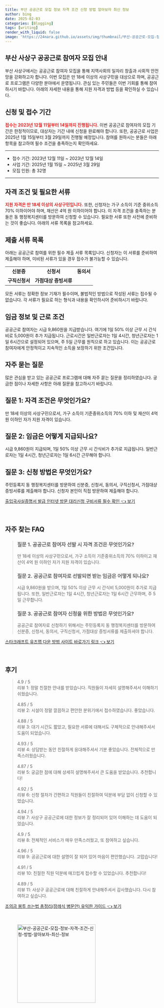 ```yaml
---
title: 부산 공공근로 모집 정보 자격 조건 신청 방법 알아보자 최신 정보
author: bing
date: 2025-02-03
categories: [Blogging]
tags: [writing]
render_with_liquid: false
image: 'https://24nara.github.io/assets/img/thumbnail/부산-공공근로-모집-정보-자격-조건-신청-방법-알아보자-최신-정보.webp'
---
```



<h2 id='부산 사상구 공공근로 참여자 모집 안내'>부산 사상구 공공근로 참여자 모집 안내</h2>

<p>부산 사상구에서는 공공근로 참여자 모집을 통해 지역사회의 일자리 창출과 사회적 안전망을 강화하고자 합니다. 이번 모집은 만 18세 이상의 사상구민을 대상으로 하며, 공공근로 프로그램은 다양한 분야에서 운영됩니다. 관심 있는 주민들은 이번 기회를 통해 참여하시기 바랍니다. 아래의 자세한 내용을 통해 지원 자격과 방법 등을 확인하실 수 있습니다.</p>

<h2 id='신청 및 접수 기간'>신청 및 접수 기간</h2>

<p><b><span style="color: #ee2323;">접수는 2023년 12월 11일부터 14일까지 진행됩니다.</span></b> 이번 공공근로 참여자의 모집 기간은 한정적이므로, 대상자는 기간 내에 신청을 완료해야 합니다. 또한, 공공근로 사업은 2025년 1월 15일부터 3월 29일까지 진행될 예정입니다. 참여를 원하시는 분들은 아래 항목을 참고하여 필수 조건을 충족하는지 확인하세요.</p>

<hr />

<ul>
    <li>접수 기간: 2023년 12월 11일 ~ 2023년 12월 14일</li>
    <li>사업 기간: 2025년 1월 15일 ~ 2025년 3월 29일</li>
    <li>모집 인원: 총 32명</li>
</ul>

<hr />

<h2 id='자격 조건 및 필요한 서류'>자격 조건 및 필요한 서류</h2>

<p><b><span style="color: #ee2323;">지원 자격은 만 18세 이상의 사상구민입니다.</span></b> 또한, 신청자는 가구 소득이 기준 중위소득 70% 이하이어야 하며, 재산은 4억 원 이하이어야 합니다. 이 자격 조건을 충족하는 분들은 동 행정복지센터를 방문하여 신청할 수 있습니다. 필요한 서류 또한 사전에 준비하는 것이 좋습니다. 아래의 서류 목록을 참고하세요.</p>

<h2 id='제출 서류 목록'>제출 서류 목록</h2>

<p>아래는 공공근로 참여를 위한 필수 제출 서류 목록입니다. 신청자는 이 서류를 준비하여 제출해야 하며, 미비된 서류가 있을 경우 접수가 불가능할 수 있습니다.</p>

<table>
    <tr>
        <td style="text-align: center; height: 17px;"><b>신분증</b></td>
        <td style="text-align: center; height: 17px;"><b>신청서</b></td>
        <td style="text-align: center; height: 17px;"><b>동의서</b></td>
    </tr>
    <tr>
        <td style="text-align: center; height: 17px;"><b>구직신청서</b></td>
        <td style="text-align: center; height: 17px;"><b>가점대상 증빙서류</b></td>
    </tr>
</table>

<p>모든 서류는 정확한 정보 기재가 필수이며, 불법적인 방법으로 작성된 서류는 접수될 수 없습니다. 각 서류가 필요로 하는 형식과 내용을 확인하시어 준비하시기 바랍니다.</p>

<h2 id='임금 정보 및 근로 조건'>임금 정보 및 근로 조건</h2>

<p>공공근로 참여자는 시급 9,860원을 지급받습니다. 여기에 1일 50% 이상 근무 시 간식비로 5,000원이 추가 지급됩니다. 근로시간은 일반근로자는 1일 4시간, 청년근로자는 1일 6시간으로 설정되어 있으며, 주 5일 근무를 원칙으로 하고 있습니다. 이는 공공근로 참여자에게 안정적이고 지속적인 소득을 보장하기 위한 조건입니다.</p>

<h2 id='자주 묻는 질문'>자주 묻는 질문</h2>

<p>많은 관심을 받고 있는 공공근로 프로그램에 대해 자주 묻는 질문을 정리하였습니다. 궁금한 점이나 자세한 사항은 아래 질문을 참고하시기 바랍니다.</p>

<h2 id='질문 1: 자격 조건은 무엇인가요?'>질문 1: 자격 조건은 무엇인가요?</h2>

<p>만 18세 이상의 사상구민으로서, 가구 소득이 기준중위소득의 70% 이하 및 재산이 4억 원 이하인 자가 지원 자격이 있습니다.</p>

<h2 id='질문 2: 임금은 어떻게 지급되나요?'>질문 2: 임금은 어떻게 지급되나요?</h2>

<p>시급 9,860원이 지급되며, 1일 50% 이상 근무 시 간식비가 추가로 지급됩니다. 일반근로자는 1일 4시간, 청년근로자는 1일 6시간 근무해야 합니다.</p>

<h2 id='질문 3: 신청 방법은 무엇인가요?'>질문 3: 신청 방법은 무엇인가요?</h2>

<p>주민등록지 동 행정복지센터를 방문하여 신분증, 신청서, 동의서, 구직신청서, 가점대상 증빙서류를 제출해야 합니다. 신청자 본인이 직접 방문하여 제출해야 합니다.</p>


<p><a class="click-button" title="출입국사실증명서 발급 인터넷 방문 대리신청 구비서류 필수 확인" href="https://24nara.github.io/posts/%EC%B6%9C%EC%9E%85%EA%B5%AD%EC%82%AC%EC%8B%A4%EC%A6%9D%EB%AA%85%EC%84%9C-%EB%B0%9C%EA%B8%89-%EC%9D%B8%ED%84%B0%EB%84%B7-%EB%B0%A9%EB%AC%B8-%EB%8C%80%EB%A6%AC%EC%8B%A0%EC%B2%AD-%EA%B5%AC%EB%B9%84%EC%84%9C%EB%A5%98-%ED%95%84%EC%88%98-%ED%99%95%EC%9D%B8/" rel="dofollow">출입국사실증명서 발급 인터넷 방문 대리신청 구비서류 필수 확인 👈 보기</a></p><br>
<h2 id='자주_찾는_FAQ'>자주 찾는 FAQ</h2>
<div itemscope="" itemtype="https://schema.org/FAQPage"> 
<blockquote> 
<div itemscope="" itemprop="mainEntity" itemtype="https://schema.org/Question"> 
<h3 itemprop="name">질문 1. 공공근로 참여자 선발 시 자격 조건은 무엇인가요?</h3> 
<div itemscope="" itemprop="acceptedAnswer" itemtype="https://schema.org/Answer"> 
<span itemprop="text"> 
<p>만 18세 이상의 사상구민으로서, 가구 소득이 기준중위소득의 70% 이하이고 재산이 4억 원 이하인 자가 지원 자격이 있습니다.</p> 
</span> 
</div> 
</div> 

<div itemscope="" itemprop="mainEntity" itemtype="https://schema.org/Question"> 
<h3 itemprop="name">질문 2. 공공근로 참여자로 선발되면 받는 임금은 어떻게 되나요?</h3> 
<div itemscope="" itemprop="acceptedAnswer" itemtype="https://schema.org/Answer"> 
<span itemprop="text"> 
<p>시급 9,860원을 받으며, 1일 50% 이상 근무 시 간식비 5,000원이 추가로 지급됩니다. 또한, 일반근로자는 1일 4시간, 청년근로자는 1일 6시간 근무하며, 주 5일 근무합니다.</p> 
</span> 
</div> 
</div> 

<div itemscope="" itemprop="mainEntity" itemtype="https://schema.org/Question"> 
<h3 itemprop="name">질문 3. 공공근로 참여자 신청을 위한 방법은 무엇인가요?</h3> 
<div itemscope="" itemprop="acceptedAnswer" itemtype="https://schema.org/Answer"> 
<span itemprop="text"> 
<p>공공근로 참여자로 신청하기 위해서는 주민등록지 동 행정복지센터를 방문하여 신분증, 신청서, 동의서, 구직신청서, 가점대상 증빙서류를 제출하셔야 합니다.</p> 
</span> 
</div> 
</div> 
</blockquote> 
</div>
<p><a class="click-button" title="스타크래프트 유즈맵 다운 방법 사이트 바로가기 링크" href="https://24nara.github.io/posts/%EC%8A%A4%ED%83%80%ED%81%AC%EB%9E%98%ED%94%84%ED%8A%B8-%EC%9C%A0%EC%A6%88%EB%A7%B5-%EB%8B%A4%EC%9A%B4-%EB%B0%A9%EB%B2%95-%EC%82%AC%EC%9D%B4%ED%8A%B8-%EB%B0%94%EB%A1%9C%EA%B0%80%EA%B8%B0-%EB%A7%81%ED%81%AC/" rel="dofollow">스타크래프트 유즈맵 다운 방법 사이트 바로가기 링크 👈 보기</a></p><br>
<h2 id='후기'>후기</h2>
<div itemscope itemtype="https://schema.org/Product">
  <blockquote>
  <div itemprop="review" itemscope itemtype="https://schema.org/Review">
      <div itemprop="reviewRating" itemscope itemtype="https://schema.org/Rating"> <span itemprop="ratingValue">4.9</span> / <span itemprop="bestRating">5</span> </div>
      <span itemprop="reviewBody">리뷰 1: 정말 친절한 안내를 받았습니다. 직원들이 자세히 설명해주셔서 이해하기 쉬웠습니다.</span>
  </div>
  <br>
  <div itemprop="review" itemscope itemtype="https://schema.org/Review">
      <div itemprop="reviewRating" itemscope itemtype="https://schema.org/Rating"> <span itemprop="ratingValue">4.85</span> / <span itemprop="bestRating">5</span> </div>
      <span itemprop="reviewBody">리뷰 2: 시설이 정말 깔끔하고 편안한 분위기에서 접수하였습니다. 좋았습니다.</span>
  </div>
  <br>
  <div itemprop="review" itemscope itemtype="https://schema.org/Review">
      <div itemprop="reviewRating" itemscope itemtype="https://schema.org/Rating"> <span itemprop="ratingValue">4.88</span> / <span itemprop="bestRating">5</span> </div>
      <span itemprop="reviewBody">리뷰 3: 대기 시간도 짧았고, 필요한 서류에 대해서도 구체적으로 안내해주셔서 도움이 되었습니다.</span>
  </div>
  <br>
  <div itemprop="review" itemscope itemtype="https://schema.org/Review">
      <div itemprop="reviewRating" itemscope itemtype="https://schema.org/Rating"> <span itemprop="ratingValue">4.93</span> / <span itemprop="bestRating">5</span> </div>
      <span itemprop="reviewBody">리뷰 4: 상담받는 동안 친절하게 응대해주셔서 기분 좋았습니다. 전체적으로 만족스러웠습니다.</span>
  </div>
  <br>
  <div itemprop="review" itemscope itemtype="https://schema.org/Review">
      <div itemprop="reviewRating" itemscope itemtype="https://schema.org/Rating"> <span itemprop="ratingValue">4.87</span> / <span itemprop="bestRating">5</span> </div>
      <span itemprop="reviewBody">리뷰 5: 궁금한 점에 대해 상세히 설명해주셔서 큰 도움을 받았습니다. 추천합니다!</span>
  </div>
  <br>
  <div itemprop="review" itemscope itemtype="https://schema.org/Review">
      <div itemprop="reviewRating" itemscope itemtype="https://schema.org/Rating"> <span itemprop="ratingValue">4.92</span> / <span itemprop="bestRating">5</span> </div>
      <span itemprop="reviewBody">리뷰 6: 신청 절차가 간편하고 직원들이 친절하여 덕분에 부담 없이 신청할 수 있었습니다.</span>
  </div>
  <br>
  <div itemprop="review" itemscope itemtype="https://schema.org/Review">
      <div itemprop="reviewRating" itemscope itemtype="https://schema.org/Rating"> <span itemprop="ratingValue">4.94</span> / <span itemprop="bestRating">5</span> </div>
      <span itemprop="reviewBody">리뷰 7: 사상구 공공근로에 대한 정보가 잘 정리되어 있어 이해하는 데 도움이 되었습니다.</span>
  </div>
  <br>
  <div itemprop="review" itemscope itemtype="https://schema.org/Review">
      <div itemprop="reviewRating" itemscope itemtype="https://schema.org/Rating"> <span itemprop="ratingValue">4.9</span> / <span itemprop="bestRating">5</span> </div>
      <span itemprop="reviewBody">리뷰 8: 전체적인 서비스가 매우 만족스러웠고, 또 참여하고 싶습니다.</span>
  </div>
  <br>
  <div itemprop="review" itemscope itemtype="https://schema.org/Review">
      <div itemprop="reviewRating" itemscope itemtype="https://schema.org/Rating"> <span itemprop="ratingValue">4.96</span> / <span itemprop="bestRating">5</span> </div>
      <span itemprop="reviewBody">리뷰 9: 공공근로에 대한 설명이 잘 되어 있어 마음이 편안했습니다. 고맙습니다!</span>
  </div>
  <br>
  <div itemprop="review" itemscope itemtype="https://schema.org/Review">
      <div itemprop="reviewRating" itemscope itemtype="https://schema.org/Rating"> <span itemprop="ratingValue">4.91</span> / <span itemprop="bestRating">5</span> </div>
      <span itemprop="reviewBody">리뷰 10: 친절한 직원 덕분에 매끄럽게 접수할 수 있었습니다. 추천합니다!</span>
  </div>
  <br>
  <div itemprop="review" itemscope itemtype="https://schema.org/Review">
      <div itemprop="reviewRating" itemscope itemtype="https://schema.org/Rating"> <span itemprop="ratingValue">4.89</span> / <span itemprop="bestRating">5</span> </div>
      <span itemprop="reviewBody">리뷰 11: 사상구 공공근로에 대해 친절하게 안내해주셔서 감사했습니다. 다시 참여하고 싶습니다.</span>
  </div>
  </blockquote>
</div>
<p><a class="click-button" title="조의금 봉투 쓰는법 총정리(장례식 병문안) 유익한 가이드" href="https://24nara.github.io/posts/%EC%A1%B0%EC%9D%98%EA%B8%88-%EB%B4%89%ED%88%AC-%EC%93%B0%EB%8A%94%EB%B2%95-%EC%B4%9D%EC%A0%95%EB%A6%AC(%EC%9E%A5%EB%A1%80%EC%8B%9D-%EB%B3%91%EB%AC%B8%EC%95%88)-%EC%9C%A0%EC%9D%B5%ED%95%9C-%EA%B0%80%EC%9D%B4%EB%93%9C/" rel="dofollow">조의금 봉투 쓰는법 총정리(장례식 병문안) 유익한 가이드 👈 보기</a></p><br>
<figure class="image"><img src="https://24nara.github.io/assets/img/thumbnail/부산-공공근로-모집-정보-자격-조건-신청-방법-알아보자-최신-정보.webp" alt="부산-공공근로-모집-정보-자격-조건-신청-방법-알아보자-최신-정보" width="256" height="256"></figure>